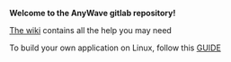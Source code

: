 **Welcome to the AnyWave gitlab repository!**

[The wiki](https://gitlab-dynamap.timone.univ-amu.fr/anywave/anywave/-/wikis/home) contains all the help you may need

To build your own application on Linux, follow this [GUIDE](https://gitlab-dynamap.timone.univ-amu.fr/anywave/anywave/-/wikis/Build_AnyWave)